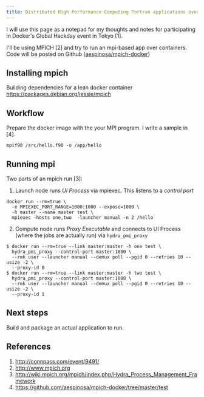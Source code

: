 ```yaml
---
title: Distributed High Performance Computing Fortran applications over Docker
---
```


I will use this page as a notepad for my thoughts and notes for participating in
Docker's Global Hackday event in Tokyo [1].

I'll be using MPICH [2] and try to run an mpi-based app over containers.  Code
will be posted on Github
([aespinosa/mpich-docker](http://github.com/aespinosa/mpich-docker))

## Installing mpich

Building dependencies for a lean docker container
https://packages.debian.org/jessie/mpich

## Workflow

Prepare the docker image with the your MPI program.  I write a sample in [4].

```
mpif90 /src/hello.f90 -o /app/hello
```

## Running mpi

Two parts of an mpich run [3]:

1. Launch node runs *UI Process* via mpiexec.  This listens to a *control port*
```
docker run --rm=true \
  -e MPIEXEC_PORT_RANGE=1000:1000 --expose=1000 \
  -h master --name master test \
  mpiexec -hosts one,two  -launcher manual -n 2 /hello
```

2. Compute node runs *Proxy Executable* and connects to UI Process (where the
   jobs are actually run) via `hydra_pmi_proxy`
```
$ docker run --rm=true --link master:master -h one test \
  hydra_pmi_proxy --control-port master:1000 \
  --rmk user --launcher manual --demux poll --pgid 0 --retries 10 --usize -2 \
  --proxy-id 0
$ docker run --rm=true --link master:master -h two test \
  hydra_pmi_proxy --control-port master:1000 \
  --rmk user --launcher manual --demux poll --pgid 0 --retries 10 --usize -2 \
  --proxy-id 1
```

## Next steps

Build and package an actual application to run.

## References

1. <http://connpass.com/event/9491/>
2. <http://www.mpich.org>
3. <http://wiki.mpich.org/mpich/index.php/Hydra_Process_Management_Framework>
4. <https://github.com/aespinosa/mpich-docker/tree/master/test>
